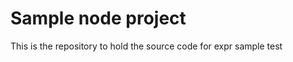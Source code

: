 Sample node project
====================

This is the repository to hold the source code for expr sample test
